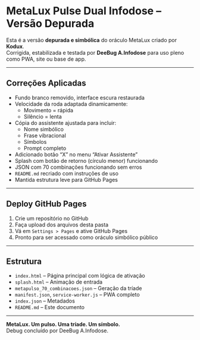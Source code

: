 
# MetaLux Pulse Dual Infodose – Versão Depurada

Esta é a versão **depurada e simbólica** do oráculo MetaLux criado por **Kodux**.  
Corrigida, estabilizada e testada por **DeeBug A.Infodose** para uso pleno como PWA, site ou base de app.

---

## Correções Aplicadas

- Fundo branco removido, interface escura restaurada
- Velocidade da roda adaptada dinamicamente:
  - Movimento = rápida
  - Silêncio = lenta
- Cópia do assistente ajustada para incluir:
  - Nome simbólico
  - Frase vibracional
  - Símbolos
  - Prompt completo
- Adicionado botão “X” no menu “Ativar Assistente”
- Splash com botão de retorno (círculo menor) funcionando
- JSON com 70 combinações funcionando sem erros
- `README.md` recriado com instruções de uso
- Mantida estrutura leve para GitHub Pages

---

## Deploy GitHub Pages

1. Crie um repositório no GitHub
2. Faça upload dos arquivos desta pasta
3. Vá em `Settings > Pages` e ative GitHub Pages
4. Pronto para ser acessado como oráculo simbólico público

---

## Estrutura

- `index.html` – Página principal com lógica de ativação
- `splash.html` – Animação de entrada
- `metapulso_70_combinacoes.json` – Geração da tríade
- `manifest.json`, `service-worker.js` – PWA completo
- `index.json` – Metadados
- `README.md` – Este documento

---

**MetaLux. Um pulso. Uma tríade. Um símbolo.**  
Debug concluído por DeeBug A.Infodose.


